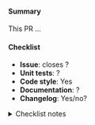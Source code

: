 #### Summary
This PR ...

#### Checklist
- **Issue**: closes ?
- **Unit tests**: ?
- **Code style**: Yes 
- **Documentation**: ? 
- **Changelog**: Yes/no?

<details>
  <summary>Checklist notes</summary>

#### Issue
 - Link to or create an [issue](https://github.com/opentripplanner/OpenTripPlanner/issues) that describes the relevant feature or bug. Add [GitHub keywords](https://help.github.com/articles/closing-issues-using-keywords/) to this PR's description (e.g., `closes #45`).
 - Clean code and small bugfixes do not need issues. 

#### Unit tests
  - Write a few words on how the new code is tested. Are unit tests added/updated, any manual verification done. Performance? 
  - Design the code, so it is unit testable and test on the smallest appropriate unit. 
  - Test must pass [the continuous integration service](https://github.com/opentripplanner/OpenTripPlanner/blob/dev-2.x/docs/Developers-Guide.md#continuous-integration)?

#### Code style
Have you followed the [suggested code style](https://github.com/opentripplanner/OpenTripPlanner/blob/dev-2.x/docs/Developers-Guide.md#code-style)? 

#### Documentation
- Have you added documentation in code(preferable JavaDoc) documenting design and the rationale behind the code. Document all none trivial public classes and methods.
- New configuration option(s)? Update the [configuration documentation](https://github.com/opentripplanner/OpenTripPlanner/blob/dev-2.x/docs/Configuration.md) tables and sections.

#### Changelog
Add a bullet point to the [changelog file](https://github.com/opentripplanner/OpenTripPlanner/blob/dev-2.x/docs/Changelog.md) with description and link to the linked issue.

</details>
